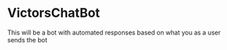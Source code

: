 # VictorsChatBot
This will be a bot with automated responses based on what you as a user sends the bot
